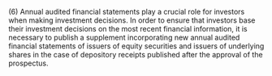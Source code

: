 (6) Annual audited financial statements play a crucial role for investors when making investment decisions. In order to ensure that investors base their investment decisions on the most recent financial information, it is necessary to publish a supplement incorporating new annual audited financial statements of issuers of equity securities and issuers of underlying shares in the case of depository receipts published after the approval of the prospectus.